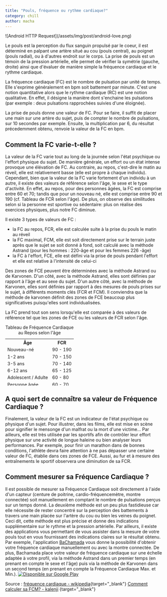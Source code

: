 ```yaml
---
title: "Pouls, fréquence ou rythme cardiaque?"
category: chill
author: macha
---
```


<div class="text-center lead" markdown="1">
  ![Android HTTP Request](/assets/img/post/android-love.png)
</div>

Le pouls est la perception du flux sanguin propulsé par le coeur, il est déterminé en palpant une artère situé au cou (pouls central), au poignet (pouls radial), ou à d'autres endroit sur le corps. La prise de pouls est un témoin de la pression artérielle, elle permet de vérifier la symétrie (gauche, droite) ainsi que d'évaluer de manière simple la fréquence cardiaque et le rythme cardiaque.

La fréquence cardiaque (FC) est le nombre de pulsation par unité de temps. Elle s'exprime généralement en bpm soit battement par minute. C'est une notion quantitative alors que le rythme cardiaque (RC) est une notion qualitative. En effet, il désigne la manière dont s'enchaine les pulsations (par exemple : deux pulsations rapprochées suivies d'une éloignée).

La prise de pouls donne une valeur de FC. Pour se faire, il suffit de placer une main sur une artère du sujet, puis de compter le nombre de pulsations, sur 10 secondes par exemple. Ensuite, la multiplication par 6, du résultat précedemment obtenu,  renvoie la valeur de la FC en bpm.

## Comment la FC varie-t-elle ?

La valeur de la FC varie tout au long de la journée selon l'état psychique ou l'effort physique du sujet. De manière générale, un effort ou un état intense provoque une élévation de FC. Au contraire, au repos, c'est-dire le matin au réveil, elle est relativement basse (elle est propre à chaque individu). Cependant, bien que la valeur de la FC varie fortement d'un individu à un autre, il existe des valeurs de référence selon l'âge, le sexe et le type d'activité. En effet, au repos, pour des personnes âgées, la FC est comprise entre 60 et 70; tandis que pour un nouveau né, elle est comprise entre 90 et 190 (cf. Tableau de FCR selon l'âge). De plus, on observe des similitudes selon si la personne est sportive ou sédentaire: plus on réalise des exercices physiques, plus notre FC diminue.

Il existe 3 types de valeurs de FC :
- la FC au repos, FCR, elle est calculée suite à la prise du pouls le matin au réveil
- la FC maximal, FCM, elle est soit directement prise sur le terrain juste après que le sujet se soit donné à fond, soit calculé avec la méthode Astrand (pour les hommes : 220-âge et pour les femmes 226 -âge)
- la FC à l'effort, FCE, elle est défini via la prise de pouls pendant l'effort et elle est relative à l'intensité de celui-ci

Des zones de FCE peuvent être déterminées avec la méthode Astrand ou de Karvonen.  D'un côté, avec la méthode Astrand, elles sont définies par rapport à l'âge et au sexe du sujet. D'un autre côté, avec la méthode de Karvonen, elles sont définies par rapport à des mesures de pouls prises sur le sujet, à différents moments clés (FCR et FCM). Il conviendra que la méthode de karvonen définit des zones de FCE beaucoup plus significatives puisqu'elles sont individualisées.

La FC prend tout son sens lorsqu'elle est comparée à des valeurs de référence tel que les zones de FCE ou les valeurs de FCR selon l'âge.

<table style="height: 195px;" width="179">
<tbody>
<tr>
<th>Âge</th>
<th>FCR</th>
</tr>
<tr>
<td>Nouveau-né</td>
<td>90 - 190</td>
</tr>
<tr>
<td>1-2 ans</td>
<td>70 - 150</td>
</tr>
<tr>
<td>3-5 ans</td>
<td>70 - 140</td>
</tr>
<tr>
<td>6-12 ans</td>
<td>65 - 125</td>
</tr>
<tr>
<td>Adolescent / Adulte</td>
<td>60 - 80</td>
</tr>
<tr>
<td>Personne âgée</td>
<td>60 - 70</td>
</tr>
</tbody>
<caption>Tableau de Fréquence Cardiaque au Repos selon l'âge</caption></table>

## A quoi sert de connaître sa valeur de Fréquence Cardiaque ?

Finalement, la valeur de la FC est un indicateur de l'état psychique ou  physique d'un sujet. Pour illustrer, dans les films, elle est mise en scène pour signifier le mensonge d'un malfrat ou la mort d'une victime... Par ailleurs, elle est très utilisée par les sportifs afin de contrôler leur effort physique sur une activité de longue haleine ou bien analyser leurs performances. Par exemple, pour finir un marathon dans de bonnes conditions, l'athlète devra faire attention à ne pas dépasser une certaine valeur de FC, établie dans ces zones de FCE. Aussi, au fur et à mesure des entraînements le sportif observera une diminution de sa FCR.

## Comment mesurer sa Fréquence Cardiaque ?
Il est possible de mesurer sa Fréquence Cardiaque soit directement à l'aide d'un capteur (centure de poitrine, cardio-fréquencemètre, montre connectée) soit manuellement en comptant le nombre de pulsations perçus sur un temps donné. La deuxième méthode est un peu plus fastidieuse car elle nécessite de rester concentré sur la perception des battements à travers une main placée sur l'artère du cou ou bien les veines du poignet. Ceci dit, cette méthode est plus précise et donne des indications supplémentaire sur le rythme et la pression artérielle.
Par ailleurs, il existe des applications vous permettant de vous assister dans la mesure de votre pouls tout en vous fournissant des indications claires sur le résultat obtenu. Par exemple, l'application <a href="https://play.google.com/store/apps/details?id=fr.machada.bpm" target="_blank">BaChamada</a> vous donne la possibilité d'obtenir votre fréquence cardiaque manuellement ou avec la montre connectée. De plus, Bachamada place votre valeur de fréquence cardiaque sur une échelle adaptée à votre profil, via la méthode Astrand dans un premier temps (en prenant en compte le sexe et l'âge) puis via la méthode de Karvonen dans un second temps (en prenant en compte la Fréquence Cardiaque Max. et Min.).
<a href="https://play.google.com/store/apps/details?id=fr.machada.bpm&amp;utm_source=global_co&amp;utm_medium=prtnr&amp;utm_content=Mar2515&amp;utm_campaign=PartBadge&amp;pcampaignid=MKT-Other-global-all-co-prtnr-py-PartBadge-Mar2515-1"><img class="aligncenter" src="https://play.google.com/intl/en_us/badges/images/generic/fr_badge_web_generic.png" alt="Disponible sur Google Play" width="250" /></a>

Source : [fréquence cardiaque - wikipedia](href="http://fr.wikipedia.org/wiki/Fr%C3%A9quence_cardiaque){target="_blank"}
[Comment calculer sa FCM? - kalenji](http://www.kalenji-running.com/fr-FR/conseil/comment-calculer-sa-frequence-cardiaque-maximale-fcm) {target="_blank"}
